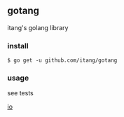 gotang
---------------------

itang's golang library

### install

    $ go get -u github.com/itang/gotang
    
### usage

see tests

   [io](https://github.com/itang/cljtang/tree/master/io/file_test.go)

